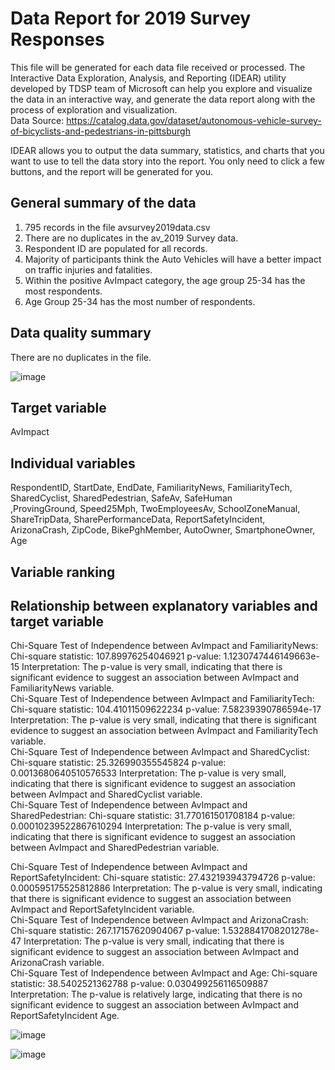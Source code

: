 # Data Report for 2019 Survey Responses
This file will be generated for each data file received or processed. The Interactive Data Exploration, Analysis, and Reporting (IDEAR) utility developed by TDSP team of Microsoft can help you explore and visualize the data in an interactive way, and generate the data report along with the process of exploration and visualization. <br>
Data Source: https://catalog.data.gov/dataset/autonomous-vehicle-survey-of-bicyclists-and-pedestrians-in-pittsburgh

IDEAR allows you to output the data summary, statistics, and charts that you want to use to tell the data story into the report. You only need to click a few buttons, and the report will be generated for you. 

## General summary of the data

1. 795 records in the file avsurvey2019data.csv <br>
2. There are no duplicates in the av_2019 Survey data. <br>
3. Respondent ID are populated for all records.  <br>
4. Majority of participants think the Auto Vehicles will have a better impact on traffic injuries and fatalities. <br>
5. Within the positive AvImpact category, the age group 25-34 has the most respondents. <br>
6. Age Group 25-34 has the most number of respondents. <br>

## Data quality summary
There are no duplicates in the file.

![image](https://github.com/CMU-SoftwareDesignforDS-Team/AutoVehicles/assets/75749274/3a42e552-8928-4baf-be1b-30dc215891af)



## Target variable
AvImpact

## Individual variables
RespondentID,  StartDate,  EndDate,  FamiliarityNews, FamiliarityTech, SharedCyclist, SharedPedestrian, SafeAv, SafeHuman <br>
,ProvingGround, Speed25Mph, TwoEmployeesAv, SchoolZoneManual, ShareTripData, SharePerformanceData, ReportSafetyIncident, ArizonaCrash, ZipCode, BikePghMember, AutoOwner, SmartphoneOwner, Age



## Variable ranking

## Relationship between explanatory variables and target variable

Chi-Square Test of Independence between AvImpact and FamiliarityNews:
Chi-square statistic: 107.89976254046921
p-value: 1.1230747446149663e-15
Interpretation: The p-value is very small, indicating that there is significant evidence to suggest an association between AvImpact and FamiliarityNews variable. 
<br>
Chi-Square Test of Independence between AvImpact and FamiliarityTech:
Chi-square statistic: 104.41011509622234
p-value: 7.58239390786594e-17
Interpretation: The p-value is very small, indicating that there is significant evidence to suggest an association between AvImpact and FamiliarityTech variable.
<br>
Chi-Square Test of Independence between AvImpact and SharedCyclist:
Chi-square statistic: 25.326990355545824
p-value: 0.0013680640510576533
Interpretation: The p-value is very small, indicating that there is significant evidence to suggest an association between AvImpact and SharedCyclist variable.
<br>
Chi-Square Test of Independence between AvImpact and SharedPedestrian:
Chi-square statistic: 31.770161501708184
p-value: 0.00010239522867610294
Interpretation: The p-value is very small, indicating that there is significant evidence to suggest an association between AvImpact and SharedPedestrian variable.
<br>

Chi-Square Test of Independence between AvImpact and ReportSafetyIncident:
Chi-square statistic: 27.432193943794726
p-value: 0.000595175525812886
Interpretation: The p-value is very small, indicating that there is significant evidence to suggest an association between AvImpact and ReportSafetyIncident variable.
<br>
Chi-Square Test of Independence between AvImpact and ArizonaCrash:
Chi-square statistic: 267.17157620904067
p-value: 1.5328841708201278e-47
Interpretation: The p-value is very small, indicating that there is significant evidence to suggest an association between AvImpact and ArizonaCrash variable.
<br>
Chi-Square Test of Independence between AvImpact and Age:
Chi-square statistic: 38.5402521362788
p-value: 0.030499256116509887
Interpretation: The p-value is relatively large, indicating that there is no significant evidence to suggest an association between AvImpact and ReportSafetyIncident Age.
<br>


![image](https://github.com/CMU-SoftwareDesignforDS-Team/AutoVehicles/assets/75749274/82e1c3e3-d2cf-4553-8272-06f1ea1c7b17)

![image](https://github.com/CMU-SoftwareDesignforDS-Team/AutoVehicles/assets/75749274/8e5e889d-54cf-4533-89e5-320577462dfa)

